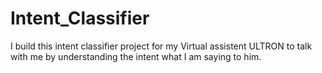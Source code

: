 # Intent_Classifier
I build this intent classifier project for my Virtual assistent ULTRON to talk with me by understanding the intent what I am saying to him.
